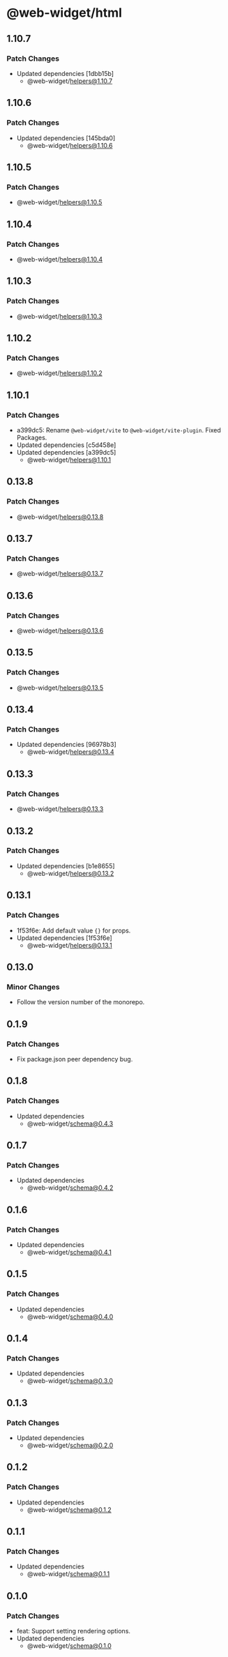 # @web-widget/html

## 1.10.7

### Patch Changes

- Updated dependencies [1dbb15b]
  - @web-widget/helpers@1.10.7

## 1.10.6

### Patch Changes

- Updated dependencies [145bda0]
  - @web-widget/helpers@1.10.6

## 1.10.5

### Patch Changes

- @web-widget/helpers@1.10.5

## 1.10.4

### Patch Changes

- @web-widget/helpers@1.10.4

## 1.10.3

### Patch Changes

- @web-widget/helpers@1.10.3

## 1.10.2

### Patch Changes

- @web-widget/helpers@1.10.2

## 1.10.1

### Patch Changes

- a399dc5: Rename `@web-widget/vite` to `@web-widget/vite-plugin`.
  Fixed Packages.
- Updated dependencies [c5d458e]
- Updated dependencies [a399dc5]
  - @web-widget/helpers@1.10.1

## 0.13.8

### Patch Changes

- @web-widget/helpers@0.13.8

## 0.13.7

### Patch Changes

- @web-widget/helpers@0.13.7

## 0.13.6

### Patch Changes

- @web-widget/helpers@0.13.6

## 0.13.5

### Patch Changes

- @web-widget/helpers@0.13.5

## 0.13.4

### Patch Changes

- Updated dependencies [96978b3]
  - @web-widget/helpers@0.13.4

## 0.13.3

### Patch Changes

- @web-widget/helpers@0.13.3

## 0.13.2

### Patch Changes

- Updated dependencies [b1e8655]
  - @web-widget/helpers@0.13.2

## 0.13.1

### Patch Changes

- 1f53f6e: Add default value `{}` for props.
- Updated dependencies [1f53f6e]
  - @web-widget/helpers@0.13.1

## 0.13.0

### Minor Changes

- Follow the version number of the monorepo.

## 0.1.9

### Patch Changes

- Fix package.json peer dependency bug.

## 0.1.8

### Patch Changes

- Updated dependencies
  - @web-widget/schema@0.4.3

## 0.1.7

### Patch Changes

- Updated dependencies
  - @web-widget/schema@0.4.2

## 0.1.6

### Patch Changes

- Updated dependencies
  - @web-widget/schema@0.4.1

## 0.1.5

### Patch Changes

- Updated dependencies
  - @web-widget/schema@0.4.0

## 0.1.4

### Patch Changes

- Updated dependencies
  - @web-widget/schema@0.3.0

## 0.1.3

### Patch Changes

- Updated dependencies
  - @web-widget/schema@0.2.0

## 0.1.2

### Patch Changes

- Updated dependencies
  - @web-widget/schema@0.1.2

## 0.1.1

### Patch Changes

- Updated dependencies
  - @web-widget/schema@0.1.1

## 0.1.0

### Patch Changes

- feat: Support setting rendering options.
- Updated dependencies
  - @web-widget/schema@0.1.0
